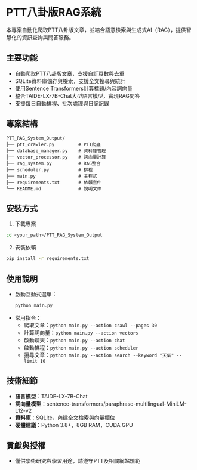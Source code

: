 # PTT八卦版RAG系統

本專案自動化爬取PTT八卦版文章，並結合語意檢索與生成式AI（RAG），提供智慧化的資訊查詢與問答服務。

## 主要功能
- 自動爬取PTT八卦版文章，支援自訂頁數與去重
- SQLite資料庫儲存與檢索，支援全文搜尋與統計
- 使用Sentence Transformers計算標題/內容詞向量
- 整合TAIDE-LX-7B-Chat大型語言模型，實現RAG問答
- 支援每日自動排程、批次處理與日誌記錄

## 專案結構
```
PTT_RAG_System_Output/
├── ptt_crawler.py         # PTT爬蟲
├── database_manager.py    # 資料庫管理
├── vector_processor.py    # 詞向量計算
├── rag_system.py          # RAG整合
├── scheduler.py           # 排程
├── main.py                # 主程式
├── requirements.txt       # 依賴套件
└── README.md              # 說明文件
```

## 安裝方式
1. 下載專案
```bash
cd <your_path>/PTT_RAG_System_Output
```
2. 安裝依賴
```bash
pip install -r requirements.txt
```

## 使用說明
- 啟動互動式選單：
  ```bash
  python main.py
  ```
- 常用指令：
  - 爬取文章：`python main.py --action crawl --pages 30`
  - 計算詞向量：`python main.py --action vectors`
  - 啟動聊天：`python main.py --action chat`
  - 啟動排程：`python main.py --action scheduler`
  - 搜尋文章：`python main.py --action search --keyword "天氣" --limit 10`

## 技術細節
- **語言模型**：TAIDE-LX-7B-Chat
- **詞向量模型**：sentence-transformers/paraphrase-multilingual-MiniLM-L12-v2
- **資料庫**：SQLite，內建全文檢索與向量欄位
- **硬體建議**：Python 3.8+，8GB RAM，CUDA GPU


## 貢獻與授權
- 僅供學術研究與學習用途，請遵守PTT及相關網站規範
